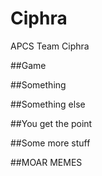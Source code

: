 # Ciphra

APCS Team Ciphra

##Game

##Something

##Something else

##You get the point

##Some more stuff

##MOAR MEMES